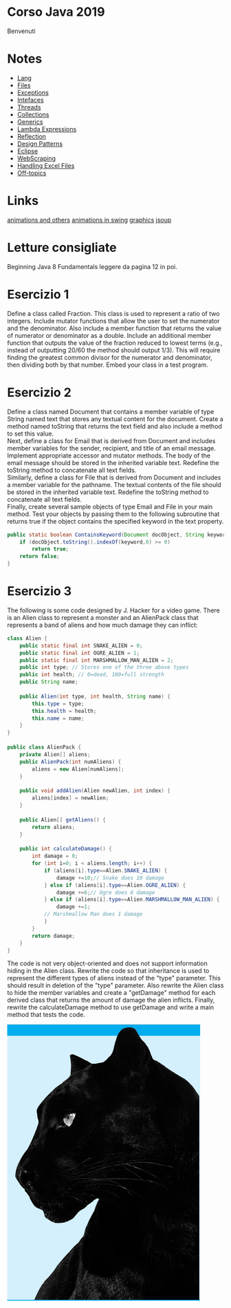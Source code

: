 # Corso Java 2019
Benvenuti

# Notes

 - [Lang](pages/lang)
 - [Files](pages/files)
 - [Exceptions](pages/exceptions)
 - [Intefaces](pages/interfaces)
 - [Threads](pages/threads)
 - [Collections](pages/collections)
 - [Generics](pages/generics)
 - [Lambda Expressions](pages/lambda)
 - [Reflection](pages/reflection)
 - [Design Patterns](pages/patterns)
 - [Eclipse](pages/eclipse)
 - [WebScraping](pages/webscraping)
 - [Handling Excel Files](pages/excel)
 - [Off-topics](pages/offtopics)
 
[//]: # (https://drive.google.com/drive/folders/0Bx2fZ0r5vhSSSDdvWkVjNG9YQjQ)

[//]: # (https://drive.google.com/drive/folders/0B4b1SH9ZbeKnanl0Qk5zMk9WUEE)

# Links
[animations and others](http://www.java2s.com/Code/Java/2D-Graphics-GUI/BouncingCircle.htm)
[animations in swing](https://codereview.stackexchange.com/questions/29630/simple-java-animation-with-swing)
[graphics](https://docs.oracle.com/javase/tutorial/2d/basic2d/index.html)
[jsoup](https://jsoup.org/)

# Letture consigliate
Beginning Java 8 Fundamentals leggere da pagina 12 in poi.

# Esercizio 1
Define a class called Fraction. This class is used to represent a ratio of two integers.
Include mutator functions that allow the user to set the numerator and the
denominator. Also include a member function that returns the value of numerator
or denominator as a double. Include an additional member function that
outputs the value of the fraction reduced to lowest terms (e.g., instead of outputting
20/60 the method should output 1/3). This will require finding the greatest
common divisor for the numerator and denominator, then dividing both by that
number. Embed your class in a test program.

# Esercizio 2
Define a class named Document that contains a member variable of type String named
text that stores any textual content for the document. Create a method named
toString that returns the text field and also include a method to set this value.  
Next, define a class for Email that is derived from Document and includes
member variables for the sender, recipient, and title of an email message.  
Implement appropriate accessor and mutator methods. The body of the email
message should be stored in the inherited variable text. Redefine the toString
method to concatenate all text fields.  
Similarly, define a class for File that is derived from Document and includes a
member variable for the pathname. The textual contents of the file should be
stored in the inherited variable text. Redefine the toString method to
concatenate all text fields.  
Finally, create several sample objects of type Email and File in your main
method. Test your objects by passing them to the following subroutine that
returns true if the object contains the specified keyword in the text property.

```java
public static boolean ContainsKeyword(Document docObject, String keyword) {
	if (docObject.toString().indexOf(keyword,0) >= 0)
		return true;
	return false;
}
```

# Esercizio 3
The following is some code designed by J. Hacker for a video game. There is an
Alien class to represent a monster and an AlienPack class that represents a band
of aliens and how much damage they can inflict:

```java
class Alien {
	public static final int SNAKE_ALIEN = 0;
	public static final int OGRE_ALIEN = 1;
	public static final int MARSHMALLOW_MAN_ALIEN = 2;
	public int type; // Stores one of the three above types
	public int health; // 0=dead, 100=full strength
	public String name;

	public Alien(int type, int health, String name) {
		this.type = type;
		this.health = health;
		this.name = name;
	}
}

public class AlienPack {
	private Alien[] aliens;
	public AlienPack(int numAliens) {
		aliens = new Alien[numAliens];
	}

	public void addAlien(Alien newAlien, int index) {
		aliens[index] = newAlien;
	}

	public Alien[] getAliens() {
		return aliens;
	}

	public int calculateDamage() {
		int damage = 0;
		for (int i=0; i < aliens.length; i++) {
			if (aliens[i].type==Alien.SNAKE_ALIEN) {
				damage +=10;// Snake does 10 damage
			} else if (aliens[i].type==Alien.OGRE_ALIEN) {
				damage +=6;// Ogre does 6 damage
			} else if (aliens[i].type==Alien.MARSHMALLOW_MAN_ALIEN) {
				damage +=1;
			// Marshmallow Man does 1 damage
			}
		}
		return damage;
	}
}
```

The code is not very object-oriented and does not support information hiding in
the Alien class. Rewrite the code so that inheritance is used to represent the
different types of aliens instead of the "type" parameter. This should result in
deletion of the "type" parameter. Also rewrite the Alien class to hide the member
variables and create a "getDamage" method for each derived class that returns
the amount of damage the alien inflicts. Finally, rewrite the calculateDamage
method to use getDamage and write a main method that tests the code.


![panter](pages/img/panter.png "panter")
